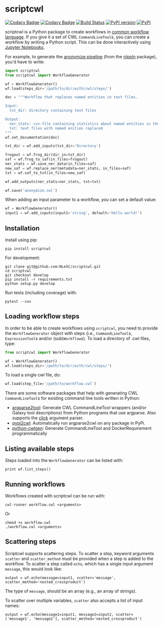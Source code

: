 # scriptcwl

[![Codacy Badge](https://api.codacy.com/project/badge/Grade/8f383bca18384d8187c10c27affa9d53)](https://www.codacy.com/app/j-vanderzwaan/scriptcwl?utm_source=github.com&amp;utm_medium=referral&amp;utm_content=NLeSC/scriptcwl&amp;utm_campaign=Badge_Grade)
[![Codacy Badge](https://api.codacy.com/project/badge/Coverage/8f383bca18384d8187c10c27affa9d53)](https://www.codacy.com/app/j-vanderzwaan/scriptcwl?utm_source=github.com&utm_medium=referral&utm_content=NLeSC/scriptcwl&utm_campaign=Badge_Coverage)
[![Build Status](https://travis-ci.org/NLeSC/scriptcwl.svg?branch=master)](https://travis-ci.org/NLeSC/scriptcwl)
[![PyPI version](https://badge.fury.io/py/scriptcwl.svg)](https://badge.fury.io/py/scriptcwl)
[![PyPI](https://img.shields.io/pypi/pyversions/scriptcwl.svg)](https://pypi.python.org/pypi/scriptcwl)


scriptcwl is a Python package to create workflows in
[common workflow language](http://www.commonwl.org/). If you give it a set of CWL
`CommandLineTool`s, you can create a workflow by writing a Python script. This can
be done interactively using [Jupyter Notebooks](http://jupyter.org/).

For example, to generate the [anonymize pipeline](https://github.com/WhatWorksWhenForWhom/nlppln/blob/develop/cwl/anonymize.cwl) (from the
[nlppln](https://github.com/WhatWorksWhenForWhom/nlppln) package), you'd have to write:

```python
import scriptcwl
from scriptcwl import WorkflowGenerator

wf = WorkflowGenerator()
wf.load(steps_dir='/path/to/dir/with/cwl/steps/')

doc = """Workflow that replaces named entities in text files.

Input:
  txt_dir: directory containing text files

Output:
  ner_stats: csv-file containing statistics about named entities in the text files
  txt: text files with named enities replaced
"""
wf.set_documentation(doc)

txt_dir = wf.add_inputs(txt_dir='Directory')

frogout = wf.frog_dir(dir_in=txt_dir)
saf = wf.frog_to_saf(in_files=frogout)
ner_stats = wf.save_ner_data(in_files=saf)
new_saf = wf.replace_ner(metadata=ner_stats, in_files=saf)
txt = wf.saf_to_txt(in_files=new_saf)

wf.add_outputs(ner_stats=ner_stats, txt=txt)

wf.save('anonymize.cwl')
```

When adding an input parameter to a workflow, you can set a default value:

```python
wf = WorkflowGenerator()
input1 = wf.add_inputs(input1='string', default='Hello world!')
```

## Installation

Install using pip:

```
pip install scriptcwl
```

For development:

```
git clone git@github.com:NLeSC/scriptcwl.git
cd scriptcwl
git checkout develop
pip install -r requirements.txt
python setup.py develop
```

Run tests (including coverage) with:
```
pytest --cov
```

## Loading workflow steps

In order to be able to create workflows using `scriptcwl`, you need to provide
the `WorkflowGenerator` object with steps (i.e., `CommandLineTool`s,
`ExpressionTool`s and/or (sub)`Workflow`s). To load a directory of .cwl files, type:

```python
from scriptcwl import WorkflowGenerator

wf = WorkflowGenerator()
wf.load(steps_dir='/path/to/dir/with/cwl/steps/')
```

To load a single cwl file, do:
```python
wf.load(step_file='/path/to/workflow.cwl')
```

There are some software packages that help with generating CWL `CommandLineTool`s
for existing command line tools written in Python:

* [argparse2tool](https://github.com/erasche/argparse2tool#cwl-specific-functionality): Generate CWL CommandLineTool wrappers (and/or Galaxy tool descriptions) from Python programs that use argparse. Also supports the [click](http://click.pocoo.org) argument parser.
* [pypi2cwl](https://github.com/common-workflow-language/pypi2cwl): Automatically run argparse2cwl on any package in PyPi.
* [python-cwlgen](https://github.com/common-workflow-language/python-cwlgen): Generate CommandLineTool and DockerRequirement programmatically

## Listing available steps

Steps loaded into the `WorkflowGenerator` can be listed with:

```
print wf.list_steps()
```

## Running workflows

Workflows created with scriptcwl can be run with:
```
cwl-runner workflow.cwl <arguments>
```

Or

```
chmod +x workflow.cwl
./workflow.cwl <arguments>
```

## Scattering steps

Scriptcwl supports scattering steps. To scatter a step, keyword arguments
`scatter` and `scatter_method` must be provided when a step is added to the
workflow. To scatter a step called `echo`, which has a single input argument
`message`, this would look like:

```
output = wf.echo(message=input1, scatter='message', scatter_method='nested_crossproduct')
```

The type of `message`, should be an array (e.g., an array of strings).

To scatter over multiple variables, `scatter` also accepts a list of input names:

```
output = wf.echo(message1=input1, message2=input2, scatter=['message1', 'message2'], scatter_method='nested_crossproduct')
```
